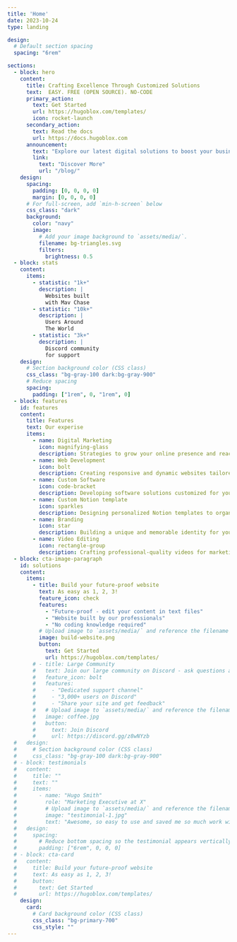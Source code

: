 ```yaml
---
title: 'Home'
date: 2023-10-24
type: landing

design:
  # Default section spacing
  spacing: "6rem"

sections:
  - block: hero
    content:
      title: Crafting Excellence Through Customized Solutions
      text:  EASY. FREE (OPEN SOURCE). NO-CODE  
      primary_action:
        text: Get Started
        url: https://hugoblox.com/templates/
        icon: rocket-launch
      secondary_action:
        text: Read the docs
        url: https://docs.hugoblox.com
      announcement:
        text: "Explore our latest digital solutions to boost your business!"
        link:
          text: "Discover More"
          url: "/blog/"
    design:
      spacing:
        padding: [0, 0, 0, 0]
        margin: [0, 0, 0, 0]
      # For full-screen, add `min-h-screen` below
      css_class: "dark"
      background:
        color: "navy"
        image:
          # Add your image background to `assets/media/`.
          filename: bg-triangles.svg
          filters:
            brightness: 0.5
  - block: stats
    content:
      items:
        - statistic: "1k+"
          description: |
            Websites built  
            with Mav Chase
        - statistic: "10k+"
          description: |
            Users Around
            The World
        - statistic: "3k+"
          description: |
            Discord community  
            for support
    design:
      # Section background color (CSS class)
      css_class: "bg-gray-100 dark:bg-gray-900"
      # Reduce spacing
      spacing:
        padding: ["1rem", 0, "1rem", 0]
  - block: features
    id: features
    content:
      title: Features
      text: Our experise
      items:
        - name: Digital Marketing
          icon: magnifying-glass
          description: Strategies to grow your online presence and reach your audience effectively.
        - name: Web Development
          icon: bolt
          description: Creating responsive and dynamic websites tailored to your needs.
        - name: Custom Software
          icon: code-bracket 
          description: Developing software solutions customized for your business requirements.
        - name: Custom Notion template
          icon: sparkles
          description: Designing personalized Notion templates to organize and streamline workflows.
        - name: Branding
          icon: star
          description: Building a unique and memorable identity for your business.
        - name: Video Editing
          icon: rectangle-group
          description: Crafting professional-quality videos for marketing or personal use.
  - block: cta-image-paragraph
    id: solutions
    content:
      items:
        - title: Build your future-proof website
          text: As easy as 1, 2, 3!
          feature_icon: check
          features:
            - "Future-proof - edit your content in text files"
            - "Website built by our professionals"
            - "No coding knowledge required"
          # Upload image to `assets/media/` and reference the filename here
          image: build-website.png
          button:
            text: Get Started
            url: https://hugoblox.com/templates/
        # - title: Large Community
        #   text: Join our large community on Discord - ask questions and get live responses
        #   feature_icon: bolt
        #   features:
        #     - "Dedicated support channel"
        #     - "3,000+ users on Discord"
        #     - "Share your site and get feedback"
        #   # Upload image to `assets/media/` and reference the filename here
        #   image: coffee.jpg
        #   button:
        #     text: Join Discord
        #     url: https://discord.gg/z8wNYzb
  #   design:
  #     # Section background color (CSS class)
  #     css_class: "bg-gray-100 dark:bg-gray-900"
  # - block: testimonials
  #   content:
  #     title: ""
  #     text: ""
  #     items:
  #       - name: "Hugo Smith"
  #         role: "Marketing Executive at X"
  #         # Upload image to `assets/media/` and reference the filename here
  #         image: "testimonial-1.jpg"
  #         text: "Awesome, so easy to use and saved me so much work with the swappable pre-designed sections!"
  #   design:
  #     spacing:
  #       # Reduce bottom spacing so the testimonial appears vertically centered between sections
  #       padding: ["6rem", 0, 0, 0]
  # - block: cta-card
  #   content:
  #     title: Build your future-proof website
  #     text: As easy as 1, 2, 3!
  #     button:
  #       text: Get Started
  #       url: https://hugoblox.com/templates/
    design:
      card:
        # Card background color (CSS class)
        css_class: "bg-primary-700"
        css_style: ""
---
```

